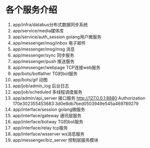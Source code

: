 
# 各个服务介绍
1. app/infra/databus分布式数据同步系统
2. app/service/media媒体库
3. app/service/auth_session golang用户微服务
4. app/messenger/msg/inbox 电子邮件
5. app/messenger/msg/msg 消息
6. app/messenger/sync 同步服务
7. app/messenger/push 推送服务
8. app/messenger/webpage TCP连接web服务
9. app/bots/botfather TG的bot服务
10. app/bots/gif 动图
11. app/job/admin_log 后台日志
12. app/job/scheduled 多线程调度服务
13. app/admin/api_server 接口服务   http://127.0.0.1:8880  Authorization  170e302355453683:3d0e8db7bed0503949e545a469789279
14. app/interface/session golang微服务
15. app/interface/gateway 通讯层服务
16. app/interface/botway TG的bot服务
17. app/interface/relay tcp服务
18. app/interface/wsserver ws消息服务
19. app/messenger/biz_server 控制层服务模块